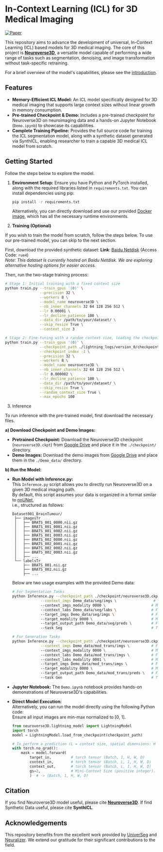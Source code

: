 # In-Context Learning (ICL) for 3D Medical Imaging
[![Paper](https://img.shields.io/badge/arxiv-2503.02410-b31b1b.svg)](https://arxiv.org/pdf/2503.02410v1)

This repository aims to advance the development of universal, In-Context Learning (ICL) based models for 3D medical imaging. The core of this project is **[Neuroverse3D](https://arxiv.org/pdf/2503.02410v1)**, a versatile model capable of performing a wide range of tasks such as segmentation, denoising, and image transformation without task-specific retraining.

For a brief overview of the model's capabilities, please see the [introduction](neuroverse3D/intro.md).

## Features

* **Memory-Efficient ICL Model:** An ICL model specifically designed for 3D medical imaging that supports large context sizes without linear growth in memory consumption.
* **Pre-trained Checkpoint & Demo:** Includes a pre-trained checkpoint for Neuroverse3D on neuroimaging data and a hands-on Jupyter Notebook (`Demo.ipynb`) to showcase its capabilities.
* **Complete Training Pipeline:** Provides the full source code for training the ICL segmentation model, along with a synthetic dataset generated via SynthICL, enabling researcher to train a capable 3D medical ICL model from scratch.


## Getting Started

Follow the steps below to explore the model.

1. **Environment Setup:** Ensure you have Python and PyTorch installed, along with the required libraries listed in `requirements.txt`. You can install dependencies using pip:
    ```bash
    pip install -r requirements.txt
    ```
    Alternatively, you can directly download and use our provided [Docker image](https://drive.google.com/file/d/1bAoCM2JzfS0cZCQOZFIVGWLnQBDA73V3/view?usp=share_link), which has all the necessary runtime environments.

2. **Training (Optional)**

If you wish to train the model from scratch, follow the steps below. To use our pre-trained model, you can skip to the next section.

First, download the provided synthetic dataset:
**Link**: [Baidu Netdisk](https://pan.baidu.com/s/1GNowsAfZE2vVIo1tW4O6vQ) (Access Code: `rue4`)  
*Note: This dataset is currently hosted on Baidu Netdisk. We are exploring alternative hosting options for easier access.*

Then, run the two-stage training process:
```bash
# Stage 1: Initial training with a fixed context size
python train.py --train_gpus '(0)' \
                --precision 32 \
                --workers 8 \
                --model_name neuroverse3D \
                --nb_inner_channels 32 64 128 256 512 \
                --lr 0.00001 \
                --lr_decline_patience 100 \
                --data_dir /path/to/your/dataset/ \
                --skip_resize True \
                --context_size 3

# Stage 2: Fine-tuning with a random context size, loading the checkpoint from Stage 1
python train.py --train_gpus '(0)' \
                --checkpoint_path ./lightning_logs/version_0/checkpoints \
                --checkpoint_index -1 \
                --precision 32 \
                --workers 8 \
                --model_name neuroverse3D \
                --nb_inner_channels 32 64 128 256 512 \
                --lr 0.000002 \
                --lr_decline_patience 100 \
                --data_dir /path/to/your/dataset/ \
                --skip_resize True \
                --random_context_size True \
                --max_epochs 100
```
3. Inference

To run inference with the pre-trained model, first download the necessary files.

**a) Download Checkpoint and Demo Images:**

   * **Pretrained Checkpoint:** Download the Neuroverse3D checkpoint (`neuroverse3D.ckpt`) from [Google Drive](https://drive.google.com/file/d/1ER_mV2CCsdnF-q3Aoy7loJ2DZXI95M9M/view?usp=drive_link) and place it in the `./checkpoint/` directory.
   * **Demo Images:** Download the demo images from [Google Drive](https://drive.google.com/file/d/1H7sq-KeK39OfILdoY7MALO6sQqrgaVwf/view?usp=drive_link) and place them in the `./Demo_data/` directory.

**b) Run the Model:**

   
   * **Run Model with Inference.py:**    
       This `Inference.py` script allows you to directly run Neuroverse3D on a given 3D medical imaging path.  
       By default, this script assumes your data is organized in a format similar to [nnUNet](https://github.com/MIC-DKFZ/nnUNet),  
       i.e., structured as follows:

       ```text
       Dataset001_BrainTumour/
        ├── imagesTr
        │   ├── BRATS_001_0000.nii.gz
        │   ├── BRATS_001_0001.nii.gz
        │   ├── BRATS_001_0002.nii.gz
        │   ├── BRATS_001_0003.nii.gz
        │   ├── BRATS_002_0000.nii.gz
        │   ├── BRATS_002_0001.nii.gz
        │   ├── BRATS_002_0002.nii.gz
        │   ├── BRATS_002_0003.nii.gz
        │   ├── ...
        └── labelsTr
            ├── BRATS_001.nii.gz
            ├── BRATS_002.nii.gz
            ├── ...
        ```

       Below are two usage examples with the provided Demo data:

       ```sh
       # For Segmentation Tasks
       python Inference.py --checkpoint_path ./checkpoint/neuroverse3D.ckpt \
                    --context_imgs Demo_data/seg/imgs \                 # Folder path for context images
                    --context_imgs_modality 0000 \                     # Modality for context images
                    --context_labs Demo_data/seg/labs \                # Folder path for context segmentation masks
                    --target_imgs Demo_data/seg/imgs \                 # Folder path for target images
                    --target_modality 0000 \                           # Modality for target images
                    --target_output_path Demo_data/seg/preds \         # Folder to save predictions
                    --task Seg                                         # Task type

       # For Generation Tasks            
       python Inference.py --checkpoint_path ./checkpoint/neuroverse3D.ckpt \
                    --context_imgs Demo_data/mod_trans/imgs \          # Folder path for context images
                    --context_imgs_modality 0000 \                     # Modality for context images
                    --context_labs Demo_data/mod_trans/imgs \          # Folder path for context labels
                    --context_labs_modality 0001 \                     # Modality for context labels
                    --target_imgs Demo_data/mod_trans/imgs \           # Folder path for target images
                    --target_modality 0000 \                           # Modality for target images
                    --target_output_path Demo_data/mod_trans/preds \   # Folder to save predictions
                    --task Gen                                         # Task type
        ```
   * **Jupyter Notebook:** The `Demo.ipynb` notebook provides hands-on demonstrations of Neuroverse3D's capabilities. 
   * **Direct Model Execution:**   
       Alternatively, you can run the model directly using the following Python code:  
       Ensure all input images are min-max normalized to [0, 1].

        ```python
        from neuroverse3D.lightning_model import LightningModel
        import torch
        model = LightningModel.load_from_checkpoint(checkpoint_path)

        # To perform a prediction (L = context size, spatial dimensions: H = W = D = 128)
        with torch.no_grad():
            mask = model.forward(
                target_in,         # torch tensor (Batch, 1, H, W, D)
                context_in,        # torch tensor (Batch, L, 1, H, W, D)
                context_out,       # torch tensor (Batch, L, 1, H, W, D)
                gs=2,              # Mini-Context Size (positive integer). Smaller values reduce memory usage but decelerate processing.
                )  # -> (Batch, 1, H, W, D)

        ```
    

## Citation

If you find Neuroverse3D model useful, please cite **[Neuroverse3D](https://arxiv.org/pdf/2503.02410v1)**. If find Synthetic Data useful, please cite **SynthICL**.

## Acknowledgements
This repository benefits from the excellent work provided by [UniverSeg](https://github.com/JJGO/UniverSeg/tree/main) and [Neuralizer](https://github.com/SteffenCzolbe/neuralizer). We extend our gratitude for their significant contributions to the field.

